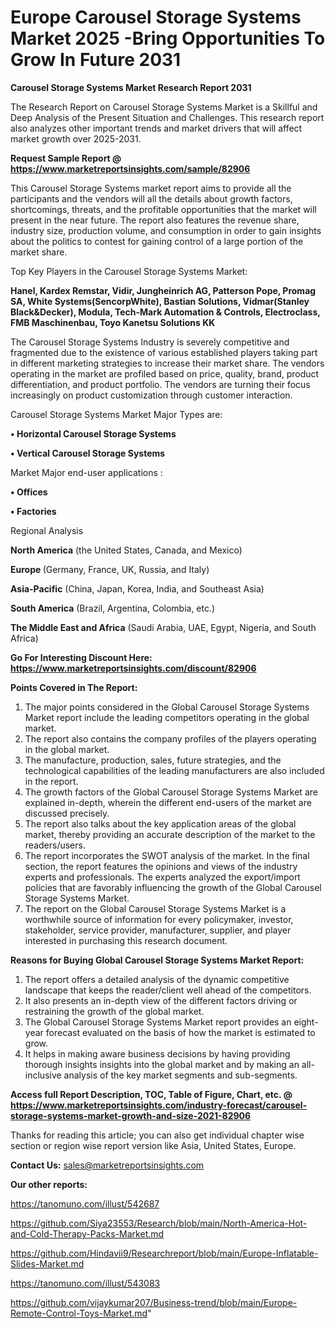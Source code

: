 # Europe Carousel Storage Systems Market 2025 -Bring Opportunities To Grow In Future 2031

<strong>Carousel Storage Systems Market Research Report 2031</strong>

The Research Report on Carousel Storage Systems Market is a Skillful and Deep Analysis of the Present Situation and Challenges. This research report also analyzes other important trends and market drivers that will affect market growth over 2025-2031.

<strong>Request Sample Report @ <a href=https://www.marketreportsinsights.com/sample/82906>https://www.marketreportsinsights.com/sample/82906</a></strong>

This Carousel Storage Systems market report aims to provide all the participants and the vendors will all the details about growth factors, shortcomings, threats, and the profitable opportunities that the market will present in the near future. The report also features the revenue share, industry size, production volume, and consumption in order to gain insights about the politics to contest for gaining control of a large portion of the market share.

Top Key Players in the Carousel Storage Systems Market:

<strong>Hanel, Kardex Remstar, Vidir, Jungheinrich AG, Patterson Pope, Promag SA, White Systems(SencorpWhite), Bastian Solutions, Vidmar(Stanley Black&Decker), Modula, Tech-Mark Automation & Controls, Electroclass, FMB Maschinenbau, Toyo Kanetsu Solutions KK</strong>

The Carousel Storage Systems Industry is severely competitive and fragmented due to the existence of various established players taking part in different marketing strategies to increase their market share. The vendors operating in the market are profiled based on price, quality, brand, product differentiation, and product portfolio. The vendors are turning their focus increasingly on product customization through customer interaction.

Carousel Storage Systems Market Major Types are:

<strong>• Horizontal Carousel Storage Systems

• Vertical Carousel Storage Systems</strong>

Market Major end-user applications :

<strong>• Offices

• Factories</strong>

Regional Analysis

</u><strong><b>North America</b></strong> (the United States, Canada, and Mexico)

<strong><b>Europe </b></strong>(Germany, France, UK, Russia, and Italy)

<strong><b>Asia-Pacific</b></strong> (China, Japan, Korea, India, and Southeast Asia)

<strong><b>South America</b></strong> (Brazil, Argentina, Colombia, etc.)

<strong><b>The Middle East and Africa</b></strong> (Saudi Arabia, UAE, Egypt, Nigeria, and South Africa)

<strong>Go For Interesting Discount Here: <a href=https://www.marketreportsinsights.com/discount/82906>https://www.marketreportsinsights.com/discount/82906</a></strong>

<strong>Points Covered in The Report:</strong>
<ol>
  <li>The major points considered in the Global Carousel Storage Systems Market report include the leading competitors operating in the global market.</li>
  <li>The report also contains the company profiles of the players operating in the global market.</li>
  <li>The manufacture, production, sales, future strategies, and the technological capabilities of the leading manufacturers are also included in the report.</li>
  <li>The growth factors of the Global Carousel Storage Systems Market are explained in-depth, wherein the different end-users of the market are discussed precisely.</li>
  <li>The report also talks about the key application areas of the global market, thereby providing an accurate description of the market to the readers/users.</li>
  <li>The report incorporates the SWOT analysis of the market. In the final section, the report features the opinions and views of the industry experts and professionals. The experts analyzed the export/import policies that are favorably influencing the growth of the Global Carousel Storage Systems Market.</li>
  <li>The report on the Global Carousel Storage Systems Market is a worthwhile source of information for every policymaker, investor, stakeholder, service provider, manufacturer, supplier, and player interested in purchasing this research document.</li>
</ol>
<strong>Reasons for Buying Global Carousel Storage Systems Market Report:</strong>

<ol>
  <li>The report offers a detailed analysis of the dynamic competitive landscape that keeps the reader/client well ahead of the competitors.</li>
  <li>It also presents an in-depth view of the different factors driving or restraining the growth of the global market.</li>
  <li>The Global Carousel Storage Systems Market report provides an eight-year forecast evaluated on the basis of how the market is estimated to grow.</li>
  <li>It helps in making aware business decisions by having providing thorough insights insights into the global market and by making an all-inclusive analysis of the key market segments and sub-segments.</li>
</ol>
<strong>Access full Report Description, TOC, Table of Figure, Chart, etc. @ <a href=https://www.marketreportsinsights.com/industry-forecast/carousel-storage-systems-market-growth-and-size-2021-82906>https://www.marketreportsinsights.com/industry-forecast/carousel-storage-systems-market-growth-and-size-2021-82906</a></strong>


Thanks for reading this article; you can also get individual chapter wise section or region wise report version like Asia, United States, Europe.

<strong>Contact Us:</strong>
sales@marketreportsinsights.com

<strong>Our other reports:</strong>

<a href=https://tanomuno.com/illust/542687>https://tanomuno.com/illust/542687</a>

<a href=https://github.com/Siya23553/Research/blob/main/North-America-Hot-and-Cold-Therapy-Packs-Market.md>https://github.com/Siya23553/Research/blob/main/North-America-Hot-and-Cold-Therapy-Packs-Market.md</a>

<a href=https://github.com/Hindavii9/Researchreport/blob/main/Europe-Inflatable-Slides-Market.md>https://github.com/Hindavii9/Researchreport/blob/main/Europe-Inflatable-Slides-Market.md</a>

<a href=https://tanomuno.com/illust/543083>https://tanomuno.com/illust/543083</a>

<a href=https://github.com/vijaykumar207/Business-trend/blob/main/Europe-Remote-Control-Toys-Market.md>https://github.com/vijaykumar207/Business-trend/blob/main/Europe-Remote-Control-Toys-Market.md</a>"
